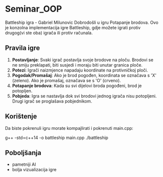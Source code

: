 # Seminar_OOP

Battleship igra - Gabriel Milunovic
Dobrodošli u igru Potapanje brodova. Ovo je konzolna implementacija igre Battleship, gdje možete igrati protiv drugog(vi ste oba) igrača ili protiv računala.

## Pravila igre

1. **Postavljanje**: Svaki igrač postavlja svoje brodove na ploču. Brodovi se ne smiju preklapati, biti susjedi i moraju biti unutar granica ploče.
2. **Potezi**: Igrači naizmjence napadaju koordinate na protivničkoj ploči.
3. **Pogodak/Promašaj**: Ako je brod pogođen, koordinata se označava s 'X' (zeleno). Ako je promašaj, označava se s 'O' (crveno).
4. **Potapanje brodova**: Kada su svi dijelovi broda pogođeni, brod je potopljen.
5. **Pobjeda**: Igra se nastavlja dok svi brodovi jednog igrača nisu potopljeni. Drugi igrač se proglašava pobjednikom.

## Korištenje
Da biste pokrenuli igru morate kompajlirati i pokrenuti main.cpp:

  g++ -std=c++14 -o battleship main.cpp
  ./battleship

## Poboljšanja
- pametniji AI
- bolja vizualizacija igre
